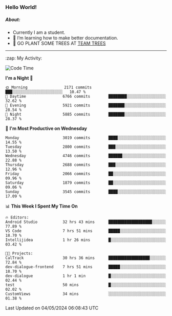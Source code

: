 ### Hello World!

##### About:
- Currently I am a student.
- 🌱 I’m learning how to make better documentation.
- 🌱 GO PLANT SOME TREES AT [TEAM TREES](https://teamtrees.org/)

---
  <summary>:zap: My Activity:</summary>
  
<!--START_SECTION:waka-->
![Code Time](http://img.shields.io/badge/Code%20Time-1%2C366%20hrs%2035%20mins-blue)

**I'm a Night 🦉** 

```text
🌞 Morning                2171 commits        ███░░░░░░░░░░░░░░░░░░░░░░   10.47 % 
🌆 Daytime                6766 commits        ████████░░░░░░░░░░░░░░░░░   32.62 % 
🌃 Evening                5921 commits        ███████░░░░░░░░░░░░░░░░░░   28.54 % 
🌙 Night                  5885 commits        ███████░░░░░░░░░░░░░░░░░░   28.37 % 
```
📅 **I'm Most Productive on Wednesday** 

```text
Monday                   3019 commits        ████░░░░░░░░░░░░░░░░░░░░░   14.55 % 
Tuesday                  2800 commits        ███░░░░░░░░░░░░░░░░░░░░░░   13.50 % 
Wednesday                4746 commits        ██████░░░░░░░░░░░░░░░░░░░   22.88 % 
Thursday                 2688 commits        ███░░░░░░░░░░░░░░░░░░░░░░   12.96 % 
Friday                   2066 commits        ██░░░░░░░░░░░░░░░░░░░░░░░   09.96 % 
Saturday                 1879 commits        ██░░░░░░░░░░░░░░░░░░░░░░░   09.06 % 
Sunday                   3545 commits        ████░░░░░░░░░░░░░░░░░░░░░   17.09 % 
```


📊 **This Week I Spent My Time On** 

```text
🔥 Editors: 
Android Studio           32 hrs 43 mins      ███████████████████░░░░░░   77.89 % 
VS Code                  7 hrs 51 mins       █████░░░░░░░░░░░░░░░░░░░░   18.70 % 
Intellijidea             1 hr 26 mins        █░░░░░░░░░░░░░░░░░░░░░░░░   03.42 % 

🐱‍💻 Projects: 
CalTrack                 30 hrs 36 mins      ██████████████████░░░░░░░   72.84 % 
dev-dialogue-frontend    7 hrs 51 mins       █████░░░░░░░░░░░░░░░░░░░░   18.70 % 
dev-dialogue             1 hr 1 min          █░░░░░░░░░░░░░░░░░░░░░░░░   02.44 % 
test                     50 mins             █░░░░░░░░░░░░░░░░░░░░░░░░   02.02 % 
CustomViews              34 mins             ░░░░░░░░░░░░░░░░░░░░░░░░░   01.38 % 
```


 Last Updated on 04/05/2024 06:08:43 UTC
<!--END_SECTION:waka-->
